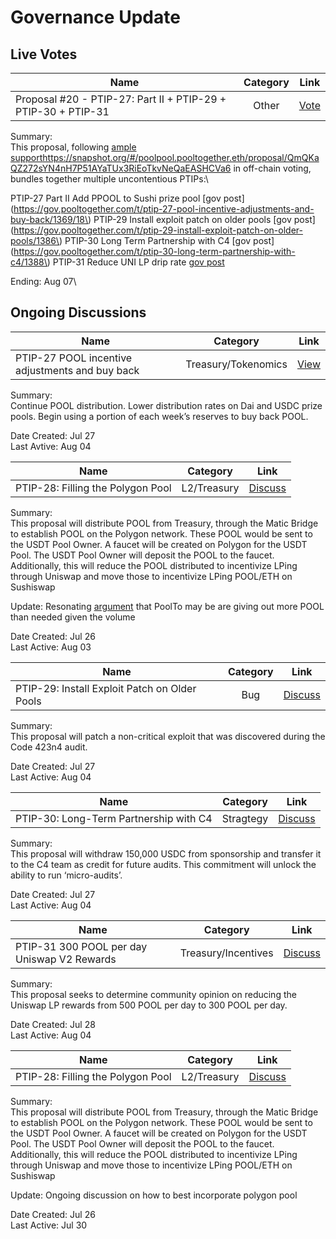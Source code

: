 # Governance Update

## Live Votes

| Name          | Category      | Link   |
| ------------- |:-------------:| :-----:|
| Proposal #20 - PTIP-27: Part II + PTIP-29 + PTIP-30 + PTIP-31 | Other | [Vote](https://vote.pooltogether.com/proposals/19) |

Summary:\
This proposal, following [ample support]()https://snapshot.org/#/poolpool.pooltogether.eth/proposal/QmQKaQZ272sYN4nH7P51AYaTUx3RiEoTkvNeQaEASHCVa6 in off-chain voting, bundles together multiple uncontentious PTIPs:\

PTIP-27 Part II
Add PPOOL to Sushi prize pool [gov post](https://gov.pooltogether.com/t/ptip-27-pool-incentive-adjustments-and-buy-back/1369/18\)
PTIP-29
Install exploit patch on older pools [gov post](https://gov.pooltogether.com/t/ptip-29-install-exploit-patch-on-older-pools/1386\)
PTIP-30
Long Term Partnership with C4 [gov post](https://gov.pooltogether.com/t/ptip-30-long-term-partnership-with-c4/1388\)
PTIP-31
Reduce UNI LP drip rate [gov post](https://gov.pooltogether.com/t/ptip-31-300-pool-per-day-uniswap-v2-rewards/1395)

Ending: Aug 07\


## Ongoing Discussions

| Name          | Category      | Link   |
| ------------- |:-------------:| :-----:|
| PTIP-27 POOL incentive adjustments and buy back | Treasury/Tokenomics | [View](https://gov.pooltogether.com/t/ptip-27-pool-incentive-adjustments-and-buy-back/1369) |

Summary:\
Continue POOL distribution. Lower distribution rates on Dai and USDC prize pools. Begin using a portion of each week’s reserves to buy back POOL.

Date Created: Jul 27\
Last Avtive: Aug 04

| Name          | Category      | Link   |
| ------------- |:-------------:| :-----:|
| PTIP-28: Filling the Polygon Pool | L2/Treasury | [Discuss](https://gov.pooltogether.com/t/ptip-28-filling-the-polygon-pool/1380/2) |

Summary:\
This proposal will distribute POOL from Treasury, through the Matic Bridge to establish POOL on the Polygon network. These POOL would be sent to the USDT Pool Owner. A faucet will be created on Polygon for the USDT Pool. The USDT Pool Owner will deposit the POOL to the faucet. Additionally, this will reduce the POOL distributed to incentivize LPing through Uniswap and move those to incentivize LPing POOL/ETH on Sushiswap

Update: Resonating [argument](https://gov.pooltogether.com/t/ptip-28-filling-the-polygon-pool/1380/25) that PoolTo may be are giving out more POOL than needed given the volume

Date Created: Jul 26\
Last Active: Aug 03


| Name          | Category      | Link   |
| ------------- |:-------------:| :-----:|
| PTIP-29: Install Exploit Patch on Older Pools | Bug | [Discuss](https://gov.pooltogether.com/t/ptip-29-install-exploit-patch-on-older-pools/1386) |

Summary:\
This proposal will patch a non-critical exploit that was discovered during the Code 423n4 audit.

Date Created: Jul 27\
Last Active: Aug 04

| Name          | Category      | Link   |
| ------------- |:-------------:| :-----:|
| PTIP-30: Long-Term Partnership with C4 | Stragtegy | [Discuss](https://gov.pooltogether.com/t/ptip-30-long-term-partnership-with-c4/1388) |

Summary:\
This proposal will withdraw 150,000 USDC from sponsorship and transfer it to the C4 team as credit for future audits. This commitment will unlock the ability to run ‘micro-audits’.

Date Created: Jul 27\
Last Active: Aug 04

| Name          | Category      | Link   |
| ------------- |:-------------:| :-----:|
| PTIP-31 300 POOL per day Uniswap V2 Rewards | Treasury/Incentives | [Discuss](https://gov.pooltogether.com/t/ptip-31-300-pool-per-day-uniswap-v2-rewards/1395) |

Summary:\
This proposal seeks to determine community opinion on reducing the Uniswap LP rewards from 500 POOL per day to 300 POOL per day.

Date Created: Jul 28\
Last Active: Aug 04















| Name          | Category      | Link   |
| ------------- |:-------------:| :-----:|
| PTIP-28: Filling the Polygon Pool | L2/Treasury | [Discuss](https://gov.pooltogether.com/t/ptip-28-filling-the-polygon-pool/1380/2) |

Summary:\
This proposal will distribute POOL from Treasury, through the Matic Bridge to establish POOL on the Polygon network. These POOL would be sent to the USDT Pool Owner. A faucet will be created on Polygon for the USDT Pool. The USDT Pool Owner will deposit the POOL to the faucet. Additionally, this will reduce the POOL distributed to incentivize LPing through Uniswap and move those to incentivize LPing POOL/ETH on Sushiswap

Update: Ongoing discussion on how to best incorporate polygon pool

Date Created: Jul 26\
Last Active: Jul 30
